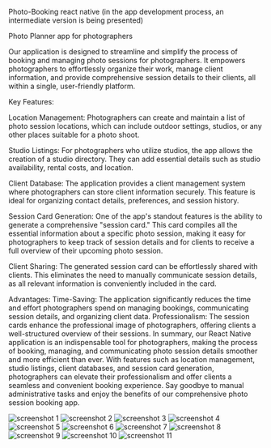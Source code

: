 Photo-Booking react native
(in the app development process, an intermediate version is being presented)

Photo Planner app for photographers

Our application is designed to streamline and simplify the process of booking and managing photo sessions for photographers. It empowers photographers to
effortlessly organize their work, manage client information, and provide comprehensive session details to their clients, all within a single, user-friendly platform.

Key Features:

Location Management:
Photographers can create and maintain a list of photo session locations, which can include outdoor settings, studios, or any other places suitable for a photo shoot.

Studio Listings:
For photographers who utilize studios, the app allows the creation of a studio directory. They can add essential details such as studio availability, rental costs, and location.

Client Database:
The application provides a client management system where photographers can store client information securely. This feature is ideal for organizing contact details, preferences, and session history.

Session Card Generation:
One of the app's standout features is the ability to generate a comprehensive "session card." This card compiles all the essential information about a specific photo session, making it easy for photographers 
to keep track of session details and for clients to receive a full overview of their upcoming photo session.

Client Sharing:
The generated session card can be effortlessly shared with clients. This eliminates the need to manually communicate session details, as all relevant information is conveniently included in the card.

Advantages:
Time-Saving: The application significantly reduces the time and effort photographers spend on managing bookings, communicating session details, and organizing client data.
Professionalism: The session cards enhance the professional image of photographers, offering clients a well-structured overview of their sessions.
In summary, our React Native application is an indispensable tool for photographers, making the process of booking, managing, and communicating photo session details smoother and more
efficient than ever. With features such as location management, studio listings, client databases, and session card generation, photographers can elevate their professionalism and offer clients a 
seamless and convenient booking experience. Say goodbye to manual administrative tasks and enjoy the benefits of our comprehensive photo session booking app.

![screenshot 1](https://github.com/eshchukina/Photo-Booking/blob/main/screenshots/Screenshot_20231013_101647.png)
![screenshot 2](https://github.com/eshchukina/Photo-Booking/blob/main/screenshots/Screenshot_20231013_101740.png)
![screenshot 3](https://github.com/eshchukina/Photo-Booking/blob/main/screenshots/Screenshot_20231013_101754.png)
![screenshot 4](https://github.com/eshchukina/Photo-Booking/blob/main/screenshots/Screenshot_20231013_101809.png)
![screenshot 5](https://github.com/eshchukina/Photo-Booking/blob/main/screenshots/Screenshot_20231013_101957.png)
![screenshot 6](https://github.com/eshchukina/Photo-Booking/blob/main/screenshots/Screenshot_20231013_102026.png)
![screenshot 7](https://github.com/eshchukina/Photo-Booking/blob/main/screenshots/Screenshot_20231013_102045.png)
![screenshot 8](https://github.com/eshchukina/Photo-Booking/blob/main/screenshots/Screenshot_20231013_102059.png)
![screenshot 9](https://github.com/eshchukina/Photo-Booking/blob/main/screenshots/Screenshot_20231013_102116.png)
![screenshot 10](https://github.com/eshchukina/Photo-Booking/blob/main/screenshots/Screenshot_20231013_102124.png)
![screenshot 11](https://github.com/eshchukina/Photo-Booking/blob/main/screenshots/Screenshot_20231013_102145.png)
